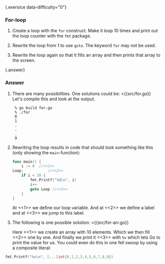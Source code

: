 {.exersice data-difficulty="0"}
### For-loop

1. Create a loop with the `for` construct. Make it loop
   10 times and print out the loop counter with the `fmt` package.

2. Rewrite the loop from 1 to use `goto`. The keyword `for` may not be used.

3.  Rewrite the loop again so that it fills an array and then prints that array to the screen.


{.answer}
### Answer

1. There are many possibilities. One solutions could be:
<{{src/for.go}}
    Let's compile this and look at the output.

        % go build for.go
        % ./for
        0
        1
        .
        .
        .
        9

2. Rewriting the loop results in code that should look something
    like this (only showing the `main`-function):

    ~~~go
    func main() {
        i := 0	//<<1>>
    Loop:		    //<<2>>
        if i < 10 {
            fmt.Printf("%d\n", i)
            i++
            goto Loop //<<3>>
        }
    }
    ~~~

    At <<1>> we define our loop variable. And at <<2>> we define a label and at <<3>> we jump
   to this label.

3. The following is one possible solution:
    <{{src/for-arr.go}}

    Here <<1>> we create an array with 10 elements.
    Which we then fill <<2>> one by one. And finally we print it <<3>> with `%v` which lets
    Go to print the value for us. You could even do this in one fell swoop by using a composite literal:

~~~go
fmt.Printf("%v\n", [...]int{0,1,2,3,4,5,6,7,8,9})
~~~
